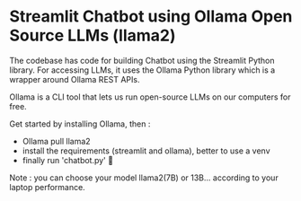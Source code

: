 # Streamlit Chatbot using Ollama Open Source LLMs (llama2)

The codebase has code for building Chatbot using the Streamlit Python library. For accessing LLMs, it uses the Ollama Python library which is a wrapper around Ollama REST APIs.

Ollama is a CLI tool that lets us run open-source LLMs on our computers for free.

Get started by installing Ollama, then : 

- Ollama pull llama2
- install the requirements (streamlit and ollama), better to use a venv
- finally run 'chatbot.py' 🤖 

Note : you can choose your model llama2(7B) or 13B... according to your laptop performance.




